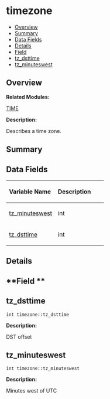 # timezone<a name="ZH-CN_TOPIC_0000001054479613"></a>

-   [Overview](#section1765526740165637)
-   [Summary](#section322928397165637)
-   [Data Fields](#pub-attribs)
-   [Details](#section1970341670165637)
-   [Field](#section1883171562165637)
-   [tz\_dsttime](#a85259977aeb63b17e6ce94f19afdfd99)
-   [tz\_minuteswest](#a3042f7eff6e1b980728def76b1fa0eb7)

## **Overview**<a name="section1765526740165637"></a>

**Related Modules:**

[TIME](TIME.md)

**Description:**

Describes a time zone. 

## **Summary**<a name="section322928397165637"></a>

## Data Fields<a name="pub-attribs"></a>

<a name="table408932395165637"></a>
<table><thead align="left"><tr id="row1693890368165637"><th class="cellrowborder" valign="top" width="50%" id="mcps1.1.3.1.1"><p id="p1205019915165637"><a name="p1205019915165637"></a><a name="p1205019915165637"></a>Variable Name</p>
</th>
<th class="cellrowborder" valign="top" width="50%" id="mcps1.1.3.1.2"><p id="p2075322991165637"><a name="p2075322991165637"></a><a name="p2075322991165637"></a>Description</p>
</th>
</tr>
</thead>
<tbody><tr id="row456256305165637"><td class="cellrowborder" valign="top" width="50%" headers="mcps1.1.3.1.1 "><p id="p1764659769165637"><a name="p1764659769165637"></a><a name="p1764659769165637"></a><a href="timezone.md#a3042f7eff6e1b980728def76b1fa0eb7">tz_minuteswest</a></p>
</td>
<td class="cellrowborder" valign="top" width="50%" headers="mcps1.1.3.1.2 "><p id="p1138117285165637"><a name="p1138117285165637"></a><a name="p1138117285165637"></a>int </p>
</td>
</tr>
<tr id="row937249929165637"><td class="cellrowborder" valign="top" width="50%" headers="mcps1.1.3.1.1 "><p id="p1031832135165637"><a name="p1031832135165637"></a><a name="p1031832135165637"></a><a href="timezone.md#a85259977aeb63b17e6ce94f19afdfd99">tz_dsttime</a></p>
</td>
<td class="cellrowborder" valign="top" width="50%" headers="mcps1.1.3.1.2 "><p id="p221735330165637"><a name="p221735330165637"></a><a name="p221735330165637"></a>int </p>
</td>
</tr>
</tbody>
</table>

## **Details**<a name="section1970341670165637"></a>

## **Field **<a name="section1883171562165637"></a>

## tz\_dsttime<a name="a85259977aeb63b17e6ce94f19afdfd99"></a>

```
int timezone::tz_dsttime
```

 **Description:**

DST offset 

## tz\_minuteswest<a name="a3042f7eff6e1b980728def76b1fa0eb7"></a>

```
int timezone::tz_minuteswest
```

 **Description:**

Minutes west of UTC 

